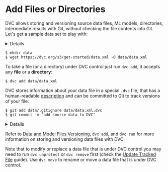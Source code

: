 # Add Files or Directories

DVC allows storing and versioning source data files, ML models, directories,
intermediate results with Git, without checking the file contents into Git.
Let's get a sample data set to play with:

<details>

### Expand to learn how to download on Windows

Windows does not ship `wget` utility by default, so you'll need to use a browser
to download `data.xml` and save it into `data` subdirectory. To download,
right-click [this link](https://dvc.org/s3/get-started/data.xml) and click
`Save link as`(Chrome) or `Save object as`(Firefox).

</details>

```dvc
$ mkdir data
$ wget https://dvc.org/s3/get-started/data.xml -O data/data.xml
```

To take a file (or a directory) under DVC control just run `dvc add`, it accepts
any **file** or a **directory**:

```dvc
$ dvc add data/data.xml
```

DVC stores information about your data file in a special `.dvc` file, that has a
human-readable [description](/doc/user-guide/dvc-file-format) and can be
committed to Git to track versions of your file:

```dvc
$ git add data/.gitignore data/data.xml.dvc
$ git commit -m "add source data to DVC"
```

<details>

### Expand to learn about DVC internals

You can see that actual data file has been moved to the `.dvc/cache` directory
(ideally with reflinks if available on the system, otherwise by file copy – see
[Cache File Linking](/docs/user-guide/cache-file-linking) to learn about all the
supported file linking options, their tradeoffs, and how to enable them).

```dvc
$ ls -R .dvc/cache
    .dvc/cache/a3:
    04afb96060aad90176268345e10355
```

where `a304afb96060aad90176268345e10355` is an MD5 hash of the `data.xml` file.
And if you check the `data/data.xml.dvc` meta-file you will see that it has this
hash inside.

</details>

Refer to
[Data and Model Files Versioning](/doc/use-cases/data-and-model-files-versioning),
`dvc add`, and `dvc run` for more information on storing and versioning data
files with DVC.

Note that to modify or replace a data file that is under DVC control you may
need to run `dvc unprotect` or `dvc remove` first (check the
[Update Tracked File](/doc/user-guide/update-tracked-file) guide). Use
`dvc move` to rename or move a data file that is under DVC control.
